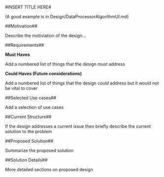 #INSERT TITLE HERE#

(A good example is in Design/DataProcessorAlgorithmUI.md)

##Motivation##

Describe the motiviation of the design...

##Requirements##

**Must Haves**

Add a numbered list of things that the design *must* address

**Could Haves (Future considerations)**

Add a numbered list of things that the design *could* address but it would not be vital to cover

##Selected Use cases##

Add a selection of use cases

##Current Structure##

If the design addresses a current issue then briefly describe the current solution to the problem

##Proposed Solution##

Summarize the proposed solution

##Solution Details##

More detailed sections on proposed design
